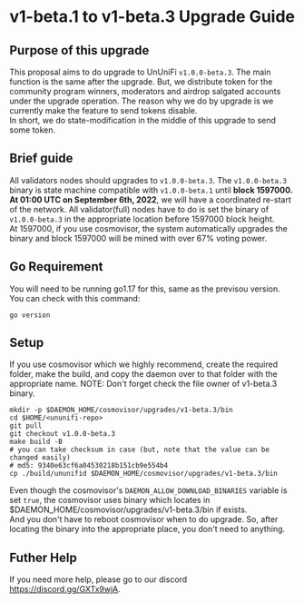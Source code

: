 # v1-beta.1 to v1-beta.3 Upgrade Guide

## Purpose of this upgrade

This proposal aims to do upgrade to UnUniFi `v1.0.0-beta.3`. The main function is the same after the upgrade. But, we distribute token for the community program winners, moderators and airdrop salgated accounts under the upgrade operation. The
reason why we do by upgrade is we currently make the feature to send tokens disable.  
In short, we do state-modification in the middle of this upgrade to send some token.

## Brief guide

All validators nodes should upgrades to `v1.0.0-beta.3`. The `v1.0.0-beta.3` binary is state machine compatible with `v1.0.0-beta.1` until **block 1597000. At 01:00 UTC on September 6th, 2022**, we will have a coordinated re-start of the network. 
All validator(full) nodes have to do is set the binary of `v1.0.0-beta.3` in the appropriate location before 1597000 block height.   
At 1597000, if you use cosmovisor, the system automatically upgrades the binary and block 1597000 will be mined with over 67% voting power.   

## Go Requirement

You will need to be running go1.17 for this, same as the previsou version. You can check with this command:

```shell
go version
```

## Setup

If you use cosmovisor which we highly recommend, create the required folder, make the build, and copy the daemon over to that folder with the appropriate name. NOTE: Don't forget check the file owner of v1-beta.3 binary.

```shell
mkdir -p $DAEMON_HOME/cosmovisor/upgrades/v1-beta.3/bin
cd $HOME/<ununifi-repo>
git pull
git checkout v1.0.0-beta.3
make build -B
# you can take checksum in case (but, note that the value can be changed easily)
# md5: 9340e63cf6a04530218b151cb9e554b4
cp ./build/ununifid $DAEMON_HOME/cosmovisor/upgrades/v1-beta.3/bin
```

Even though the cosmovisor's `DAEMON_ALLOW_DOWNLOAD_BINARIES` variable is set `true`, the cosmovisor uses binary which locates in $DAEMON_HOME/cosmovisor/upgrades/v1-beta.3/bin if exists.   
And you don't have to reboot cosmovisor when to do upgrade. So, after locating the binary into the appropriate place, you don't need to anything.

## Futher Help

If you need more help, please go to our discord https://discord.gg/GXTx9wjA.
